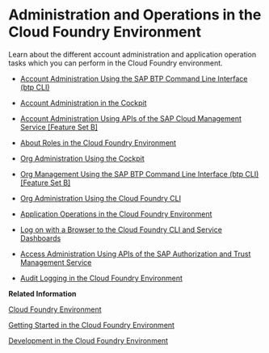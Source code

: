 <!-- loioa6b3b81f29e64574b64723cf0ff82fc5 -->

# Administration and Operations in the Cloud Foundry Environment

Learn about the different account administration and application operation tasks which you can perform in the Cloud Foundry environment.

-   [Account Administration Using the SAP BTP Command Line Interface \(btp CLI\)](account-administration-using-the-sap-btp-command-line-interface-btp-cli-7c6df2d.md)

-   [Account Administration in the Cockpit](account-administration-in-the-cockpit-8061ecc.md)
-   [Account Administration Using APIs of the SAP Cloud Management Service \[Feature Set B\]](account-administration-using-apis-of-the-sap-cloud-management-service-feature-set-b-17b6a17.md)

-   [About Roles in the Cloud Foundry Environment](about-roles-in-the-cloud-foundry-environment-0907638.md)

-   [Org Administration Using the Cockpit](org-administration-using-the-cockpit-c4c25cc.md)

-   [Org Management Using the SAP BTP Command Line Interface \(btp CLI\) \[Feature Set B\]](org-management-using-the-sap-btp-command-line-interface-btp-cli-feature-set-b-aee40e1.md)

-   [Org Administration Using the Cloud Foundry CLI](org-administration-using-the-cloud-foundry-cli-927377f.md)
-   [Application Operations in the Cloud Foundry Environment](application-operations-in-the-cloud-foundry-environment-0f1286a.md)
-   [Log on with a Browser to the Cloud Foundry CLI and Service Dashboards](log-on-with-a-browser-to-the-cloud-foundry-cli-and-service-dashboards-7eb0943.md)

-   [Access Administration Using APIs of the SAP Authorization and Trust Management Service](access-administration-using-apis-of-the-sap-authorization-and-trust-management-service-dcb3bfd.md)

-   [Audit Logging in the Cloud Foundry Environment](audit-logging-in-the-cloud-foundry-environment-f92c86a.md)


**Related Information**  


[Cloud Foundry Environment](../10-concepts/cloud-foundry-environment-9c7092c.md#loio9c7092c7b7ae4d49bc8ae35fdd0e0b18 "The Cloud Foundry environment allows you to create polyglot cloud applications in Cloud Foundry. It contains the SAP BTP, Cloud Foundry runtime service, which is based on the open-source application platform managed by the Cloud Foundry Foundation.")

[Getting Started in the Cloud Foundry Environment](../20-getting-started/getting-started-in-the-cloud-foundry-environment-b328cc8.md "Get onboarded in the Cloud Foundry environment of SAP BTP. Follow the workflows for trial or customer accounts or subscribe to business applications.")

[Development in the Cloud Foundry Environment](../30-development/development-in-the-cloud-foundry-environment-40a8f8f.md "Learn more about developing applications on the SAP BTP, Cloud Foundry environment.")

